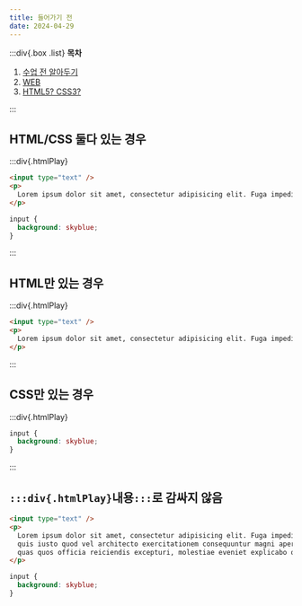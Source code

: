 ```yaml
---
title: 들어가기 전
date: 2024-04-29
---
```


:::div{.box .list}
**목차**

1. [수업 전 알아두기](/html-css/chapter00/00-1)
2. [WEB](/html-css/chapter00/00-2)
3. [HTML5? CSS3?](/html-css/chapter00/00-3)

:::

## HTML/CSS 둘다 있는 경우

:::div{.htmlPlay}

```html
<input type="text" />
<p>
  Lorem ipsum dolor sit amet, consectetur adipisicing elit. Fuga impedit nam
</p>
```

```css
input {
  background: skyblue;
}
```

:::

## HTML만 있는 경우

:::div{.htmlPlay}

```html
<input type="text" />
<p>
  Lorem ipsum dolor sit amet, consectetur adipisicing elit. Fuga impedit nam
</p>
```

:::

## CSS만 있는 경우

:::div{.htmlPlay}

```css
input {
  background: skyblue;
}
```

:::

## `:::div{.htmlPlay}`내용`:::`로 감싸지 않음

```html
<input type="text" />
<p>
  Lorem ipsum dolor sit amet, consectetur adipisicing elit. Fuga impedit nam
  quis iusto quod vel architecto exercitationem consequuntur magni aperiam amet
  quas quos officia reiciendis excepturi, molestiae eveniet explicabo quia?
</p>
```

```css
input {
  background: skyblue;
}
```
